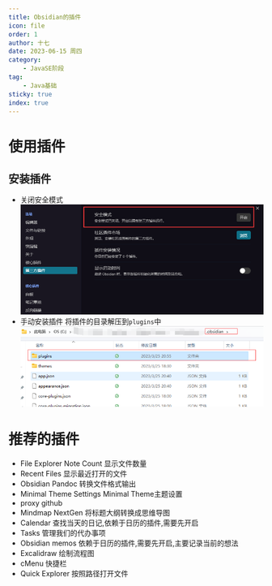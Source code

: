 ```yaml
---
title: Obsidian的插件
icon: file
order: 1
author: 十七
date: 2023-06-15 周四
category:
	- JavaSE阶段
tag:
	- Java基础
sticky: true
index: true
---
```


# 使用插件

## 安装插件

- 关闭安全模式
	![](../assets/Pasted_image_20230325205419.png)
- 手动安装插件
	将插件的目录解压到`plugins`中
	![](../assets/Pasted_image_20230325205637.png)

# 推荐的插件

- File Explorer Note Count
	显示文件数量
- Recent Files
	显示最近打开的文件
- Obsidian Pandoc
	转换文件格式输出
- Minimal Theme Settings
	Minimal Theme主题设置
- proxy github
- Mindmap NextGen
	将标题大纲转换成思维导图
- Calendar
	查找当天的日记,依赖于日历的插件,需要先开启
- Tasks
	管理我们的代办事项
- Obsidian memos
	依赖于日历的插件,需要先开启,主要记录当前的想法
- Excalidraw
	绘制流程图
- cMenu
	快捷栏
- Quick Explorer
	按照路径打开文件